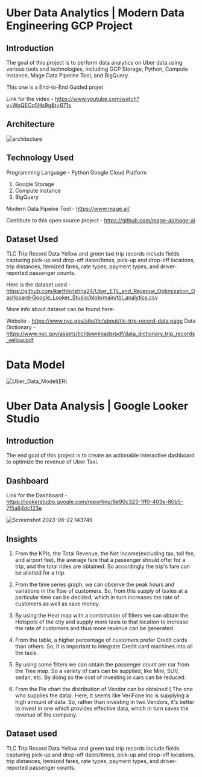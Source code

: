 # Uber Data Analytics | Modern Data Engineering GCP Project

## Introduction
The goal of this project is to perform data analytics on Uber data using various tools and technologies, including GCP Storage, Python, Compute Instance, Mage Data Pipeline Tool, and BigQuery.

This one is a End-to-End Guided projet 

Link for the video - https://www.youtube.com/watch?v=WpQECq5Hx9g&t=671s

## Architecture
![architecture](https://github.com/karthikrishna24/POWER-BI/assets/111265282/dee76442-8f6c-4857-a488-1ebe9bf25fe4)

## Technology Used
Programming Language - Python
Google Cloud Platform

1. Google Storage
2. Compute Instance
3. BigQuery

Modern Data Pipeine Tool - https://www.mage.ai/

Contibute to this open source project - https://github.com/mage-ai/mage-ai

## Dataset Used
TLC Trip Record Data Yellow and green taxi trip records include fields capturing pick-up and drop-off dates/times, pick-up and drop-off locations, trip distances, itemized fares, rate types, payment types, and driver-reported passenger counts.

Here is the dataset used - https://github.com/karthikrishna24/Uber_ETL_and_Revenue_Optimization_Dashboard-Google_Looker_Studio/blob/main/tbl_analytics.csv

More info about dataset can be found here:

Website - https://www.nyc.gov/site/tlc/about/tlc-trip-record-data.page
Data Dictionary - https://www.nyc.gov/assets/tlc/downloads/pdf/data_dictionary_trip_records_yellow.pdf

# Data Model

![Uber_Data_Model(ER)](https://github.com/karthikrishna24/POWER-BI/assets/111265282/d18a0672-c89f-4645-ac70-9404f78dd281)






# Uber Data Analysis | Google Looker Studio

## Introduction
The end goal of this project is to create an actionable interactive dashboard to optimize the revenue of Uber Taxi. 

## Dashboard
Link for the Dashboard - https://lookerstudio.google.com/reporting/6e90c323-1ff0-403e-80b5-7f5a64dc123e

![Screenshot 2023-06-22 143749](https://github.com/karthikrishna24/Uber_Revenue_Optimization_Dashboard-Google_Looker_Studio/assets/111265282/d2709593-4264-4ace-bbaa-ac198f36ea55)

## Insights

1. From the KPIs, the Total Revenue, the Net Income(excluding tax, toll fee, and airport fee), the average fare that a passenger should offer for a trip, and the total rides are obtained. So accordingly the trip's fare can be allotted for a trip.

2. From the time series graph, we can observe the peak hours and variations in the flow of customers. So, from this supply of taxies at a particular time can be decided, which in turn increases the rate of customers as well as save money.

3. By using the Heat map with a combination of filters we can obtain the Hotspots of the city and supply more taxis to that location to increase the rate of customers and thus more revenue can be generated.

4. From the table, a higher percentage of customers prefer Credit cards than others. So, It is important to integrate Credit card machines into all the taxis.

5. By using some filters we can obtain the passenger count per car from the Tree map. So a variety of cars can be supplied, like Mini, SUV, sedan, etc. By doing so the cost of investing in cars can be reduced.

6. From the Pie chart the distribution of Vendor can be obtained ( The one who supplies the data). Here, it seems like VeriFone Inc is supplying a high amount of data. So, rather than investing in two Vendors, it's better to invest in one which provides effective data, which in turn saves the revenue of the company.

## Dataset used
TLC Trip Record Data Yellow and green taxi trip records include fields capturing pick-up and drop-off dates/times, pick-up and drop-off locations, trip distances, itemized fares, rate types, payment types, and driver-reported passenger counts.

